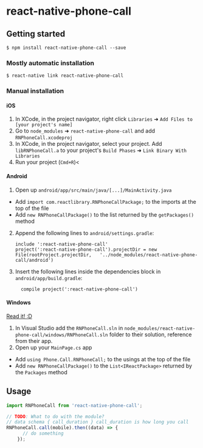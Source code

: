 
# react-native-phone-call

## Getting started

`$ npm install react-native-phone-call --save`

### Mostly automatic installation

`$ react-native link react-native-phone-call`

### Manual installation


#### iOS

1. In XCode, in the project navigator, right click `Libraries` ➜ `Add Files to [your project's name]`
2. Go to `node_modules` ➜ `react-native-phone-call` and add `RNPhoneCall.xcodeproj`
3. In XCode, in the project navigator, select your project. Add `libRNPhoneCall.a` to your project's `Build Phases` ➜ `Link Binary With Libraries`
4. Run your project (`Cmd+R`)<

#### Android

1. Open up `android/app/src/main/java/[...]/MainActivity.java`
  - Add `import com.reactlibrary.RNPhoneCallPackage;` to the imports at the top of the file
  - Add `new RNPhoneCallPackage()` to the list returned by the `getPackages()` method
2. Append the following lines to `android/settings.gradle`:
  	```
  	include ':react-native-phone-call'
  	project(':react-native-phone-call').projectDir = new File(rootProject.projectDir, 	'../node_modules/react-native-phone-call/android')
  	```
3. Insert the following lines inside the dependencies block in `android/app/build.gradle`:
  	```
      compile project(':react-native-phone-call')
  	```

#### Windows
[Read it! :D](https://github.com/ReactWindows/react-native)

1. In Visual Studio add the `RNPhoneCall.sln` in `node_modules/react-native-phone-call/windows/RNPhoneCall.sln` folder to their solution, reference from their app.
2. Open up your `MainPage.cs` app
  - Add `using Phone.Call.RNPhoneCall;` to the usings at the top of the file
  - Add `new RNPhoneCallPackage()` to the `List<IReactPackage>` returned by the `Packages` method


## Usage
```javascript
import RNPhoneCall from 'react-native-phone-call';

// TODO: What to do with the module?
// data schema { call_duration } call_duration is how long you call
RNPhoneCall.call(mobile).then((data) => {
      // do something
    });
```
  